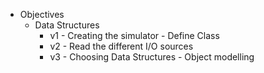 
* Objectives
  * Data Structures
    * v1 - Creating the simulator - Define Class
    * v2 - Read the different I/O sources
    * v3 - Choosing Data Structures - Object modelling
